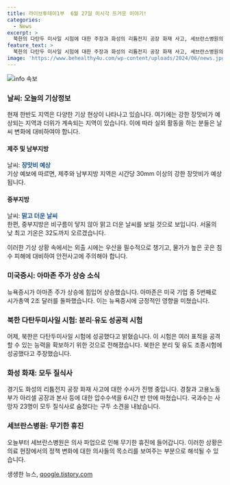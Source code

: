 ```yaml
---
title: 라이브투데이1부  6월 27일 이시각 뜨거운 이야기!
categories:
  - News
excerpt: >
  북한의 다탄두 미사일 시험에 대한 주장과 화성의 리튬전지 공장 화재 사고, 세브란스병원의 무기한 휴진, 뉴욕 증시의 상승과 아마존의 시가총액 돌파, 그리고 제주와 남부지방의 강한 장맛비와 중부의 더운 날씨에 대한 기사입니다. 현재의 사회 이슈와 경제 상황, 날씨 상황 등을 포괄적으로 다루고 있어, 다양한 관심사를 가진 독자들에게 흥미를 끌 것으로 예상됩니다.
feature_text: >
  북한의 다탄두 미사일 시험에 대한 주장과 화성의 리튬전지 공장 화재 사고, 세브란스병원의 무기한 휴진, 뉴욕 증시의 상승과 아마존의 시가총액 돌파, 그리고 제주와 남부지방의 강한 장맛비와 중부의 더운 날씨에 대한 기사입니다. 현재의 사회 이슈와 경제 상황, 날씨 상황 등을 포괄적으로 다루고 있어, 다양한 관심사를 가진 독자들에게 흥미를 끌 것으로 예상됩니다.
image: 'https://www.behealthy4u.com/wp-content/uploads/2024/06/news.jpg'
---
```


<p><img src="https://www.behealthy4u.com/wp-content/uploads/2024/06/news.jpg" alt="info 속보" /></p>

<h3>날씨: 오늘의 기상정보</h3>

<p data-ke-size="size16">현재 한반도 지역은 다양한 기상 현상이 나타나고 있습니다. 여기에는 강한 장맛비가 예상되는 지역과 더위가 계속되는 지역이 있습니다. 이에 따라 실외 활동을 하는 분들은 날씨 변화에 대비하여야 합니다.</p>

<h4>제주 및 남부지방</h4>

<p>날씨: <b><span style="color: #1a5490;">장맛비 예상</span></b><br>
기상 예보에 따르면, 제주와 남부지방 지역은 시간당 30mm 이상의 강한 장맛비가 예상됩니다.</p>

<h4>중부지방</h4>

<p>날씨: <b><span style="color: #1a5490;">맑고 더운 날씨</span></b><br>
한편, 중부지방은 비구름이 닿지 않아 맑고 더운 날씨를 보일 것으로 보입니다. 서울의 낮 최고 기온은 32도까지 오르겠습니다.</p>

<p>이러한 기상 상황 속에서는 외출 시에는 우산을 필수적으로 챙기고, 물가가 높은 곳은 침수 피해에 대비하여 안전사고에 주의해야 합니다.</p>

<h3>미국증시: 아마존 주가 상승 소식</h3>

<p data-ke-size="size16">뉴욕증시가 아마존 주가 상승에 힘입어 상승했습니다. 아마존은 미국 기업 중 5번째로 시가총액 2조 달러를 돌파했습니다. 이는 뉴욕증시에 긍정적인 영향을 미쳤습니다.</p>

<h3>북한 다탄두미사일 시험: 분리·유도 성공적 시험</h3>

<p data-ke-size="size16">어제, 북한은 다탄두미사일 시험에 성공했다고 밝혔습니다. 이 시험은 여러 표적을 공격할 수 있는 능력을 확보하기 위한 것으로 전해졌습니다. 북한은 분리 및 유도 조종시험에 성공했다고 주장했습니다.</p>

<h3>화성 화재: 모두 질식사</h3>

<p data-ke-size="size16">경기도 화성의 리튬전지 공장 화재 사고에 대한 수사가 진행 중입니다. 경찰과 고용노동부가 아리셀 공장과 본사 등에 대한 압수수색을 6시간 반 만에 마쳤습니다. 국과수는 사망자 23명이 모두 질식사로 숨졌다는 구두 소견을 내놨습니다.</p>

<h3>세브란스병원: 무기한 휴진</h3>

<p data-ke-size="size16">오늘부터 세브란스병원은 의사 파업으로 인해 무기한 휴진에 들어갑니다. 이러한 상황은 의료 현장에서의 정책 변화에 대한 의사들의 목소리를 보여주는 부분으로 해석될 수 있습니다.</p>
생생한 뉴스, <a href="https://qoogle.tistory.com" rel="dofollow">qoogle.tistory.com</a>


